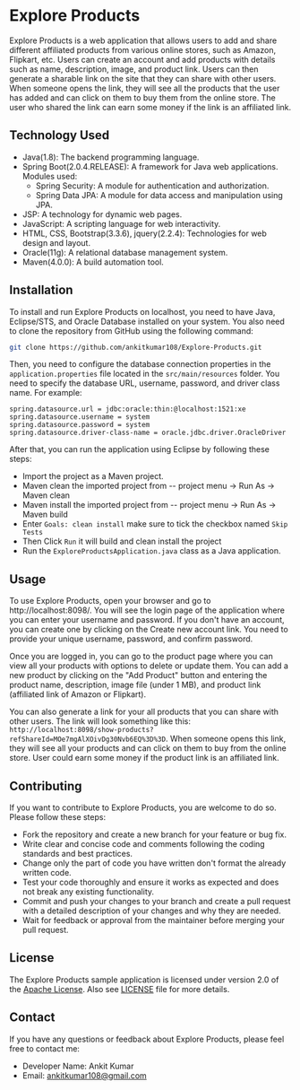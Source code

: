 # Explore Products

Explore Products is a web application that allows users to add and share different affiliated products from various online stores, such as Amazon, Flipkart, etc. Users can create an account and add products with details such as name, description, image, and product link. Users can then generate a sharable link on the site that they can share with other users. When someone opens the link, they will see all the products that the user has added and can click on them to buy them from the online store. The user who shared the link can earn some money if the link is an affiliated link.

## Technology Used

- Java(1.8): The backend programming language.
- Spring Boot(2.0.4.RELEASE): A framework for Java web applications. Modules used:
  - Spring Security: A module for authentication and authorization.
  - Spring Data JPA: A module for data access and manipulation using JPA.
- JSP: A technology for dynamic web pages.
- JavaScript: A scripting language for web interactivity.
- HTML, CSS, Bootstrap(3.3.6), jquery(2.2.4): Technologies for web design and layout.
- Oracle(11g): A relational database management system.
- Maven(4.0.0): A build automation tool.

## Installation

To install and run Explore Products on localhost, you need to have Java, Eclipse/STS, and Oracle Database installed on your system. You also need to clone the repository from GitHub using the following command:

```bash
git clone https://github.com/ankitkumar108/Explore-Products.git
```

Then, you need to configure the database connection properties in the `application.properties` file located in the `src/main/resources` folder. You need to specify the database URL, username, password, and driver class name. For example:

```properties
spring.datasource.url = jdbc:oracle:thin:@localhost:1521:xe
spring.datasource.username = system
spring.datasource.password = system
spring.datasource.driver-class-name = oracle.jdbc.driver.OracleDriver
```

After that, you can run the application using Eclipse by following these steps:

- Import the project as a Maven project.
- Maven clean the imported project from -- project menu -> Run As -> Maven clean
- Maven install the imported project from -- project menu -> Run As -> Maven build
- Enter ``Goals: clean install`` make sure to tick the checkbox named `Skip Tests`
- Then Click `Run` it will build and clean install the project
- Run the `ExploreProductsApplication.java` class as a Java application.

## Usage

To use Explore Products, open your browser and go to http://localhost:8098/. You will see the login page of the application where you can enter your username and password. If you don't have an account, you can create one by clicking on the Create new account link. You need to provide your unique username, password, and confirm password.

Once you are logged in, you can go to the product page where you can view all your products with options to delete or update them. You can add a new product by clicking on the "Add Product" button and entering the product name, description, image file (under 1 MB), and product link (affiliated link of Amazon or Flipkart).

You can also generate a link for your all products that you can share with other users. The link will look something like this: `http://localhost:8098/show-products?refShareId=MOe7mgAlXOivDg30Nvb6EQ%3D%3D`. When someone opens this link, they will see all your products and can click on them to buy from the online store. User could earn some money if the product link is an affiliated link.

## Contributing

If you want to contribute to Explore Products, you are welcome to do so. Please follow these steps:

- Fork the repository and create a new branch for your feature or bug fix.
- Write clear and concise code and comments following the coding standards and best practices.
- Change only the part of code you have written don't format the already written code.
- Test your code thoroughly and ensure it works as expected and does not break any existing functionality.
- Commit and push your changes to your branch and create a pull request with a detailed description of your changes and why they are needed.
- Wait for feedback or approval from the maintainer before merging your pull request.

## License

The Explore Products sample application is licensed under version 2.0 of the [Apache License](https://www.apache.org/licenses/LICENSE-2.0). Also see [LICENSE](LICENSE.txt) file for more details.

## Contact

If you have any questions or feedback about Explore Products, please feel free to contact me:

- Developer Name: Ankit Kumar
- Email: ankitkumar108@gmail.com